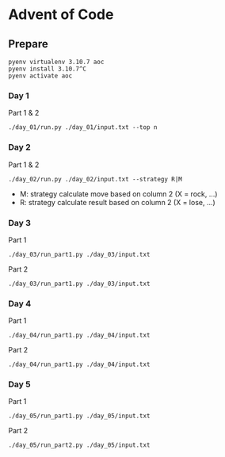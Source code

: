# Advent of Code

## Prepare

```
pyenv virtualenv 3.10.7 aoc
pyenv install 3.10.7^C
pyenv activate aoc
```

### Day 1

Part 1 & 2

```
./day_01/run.py ./day_01/input.txt --top n
```

### Day 2

Part 1 & 2

```
./day_02/run.py ./day_02/input.txt --strategy R|M
```

- M: strategy calculate move based on column 2 (X = rock, ...)
- R: strategy calculate result based on column 2 (X = lose, ...)

### Day 3

Part 1

```
./day_03/run_part1.py ./day_03/input.txt 
```

Part 2

```
./day_03/run_part1.py ./day_03/input.txt 
```

### Day 4

Part 1

```
./day_04/run_part1.py ./day_04/input.txt 
```

Part 2

```
./day_04/run_part1.py ./day_04/input.txt 
```

### Day 5

Part 1

```
./day_05/run_part1.py ./day_05/input.txt 
```

Part 2

```
./day_05/run_part2.py ./day_05/input.txt 
```